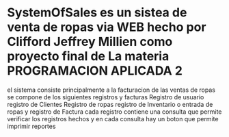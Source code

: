 # SystemOfSales es un sistea de venta de ropas via WEB hecho por Clifford Jeffrey Millien como proyecto final de La materia PROGRAMACION APLICADA 2
el sistema consiste principalmente a la facturacion de las ventas de ropas
se compone de los siguientes registros y facturas
Registro de usuario
registro de Clientes
Registro de ropas
registro de Inventario o entrada de ropas
y registro de Factura
cada registro contiene una consulta que permite verificar los registros hechos y en cada consulta hay un boton que permite imprimir reportes
